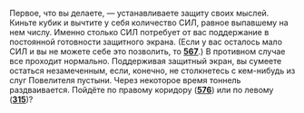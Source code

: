 Первое, что вы делаете, — устанавливаете защиту своих мыслей. Киньте кубик и вычтите у себя количество СИЛ, равное выпавшему на нем числу. Именно столько СИЛ потребует от вас поддержание в постоянной готовности защитного экрана. (Если у вас осталось мало СИЛ и вы не можете себе это позволить, то [**567**](#n_567).) В противном случае все проходит нормально. Поддерживая защитный экран, вы сумеете остаться незамеченным, если, конечно, не столкнетесь с кем-нибудь из слуг Повелителя пустыни. Через некоторое время тоннель раздваивается. Пойдёте по правому коридору ([**576**](#n_576)) или по левому ([**315**](#n_315))?

